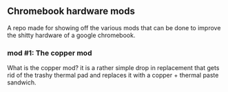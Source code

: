 ## Chromebook hardware mods

A repo made for showing off the various mods that can be done to improve the shitty hardware of a google chromebook.

### mod #1: The copper mod

What is the copper mod?  it is a rather simple drop in replacement that gets rid of the trashy thermal pad and replaces it with a copper + thermal paste sandwich.

